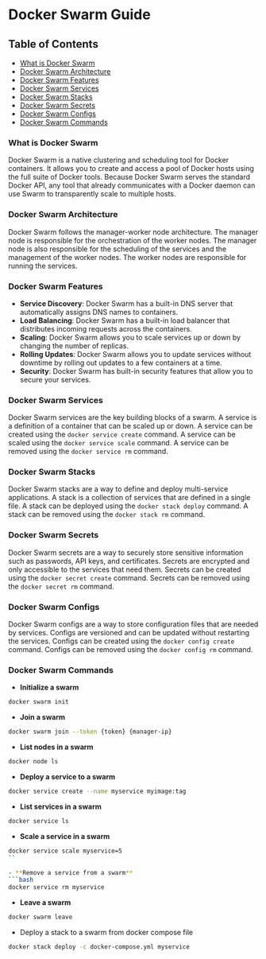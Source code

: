 # Docker Swarm Guide

## Table of Contents

- [What is Docker Swarm](#what-is-docker-swarm)
- [Docker Swarm Architecture](#docker-swarm-architecture)
- [Docker Swarm Features](#docker-swarm-features)
- [Docker Swarm Services](#docker-swarm-services)
- [Docker Swarm Stacks](#docker-swarm-stacks)
- [Docker Swarm Secrets](#docker-swarm-secrets)
- [Docker Swarm Configs](#docker-swarm-configs)
- [Docker Swarm Commands](#docker-swarm-commands)

### What is Docker Swarm

Docker Swarm is a native clustering and scheduling tool for Docker containers. It allows you to create and access a pool of Docker hosts using the full suite of Docker tools. Because Docker Swarm serves the standard Docker API, any tool that already communicates with a Docker daemon can use Swarm to transparently scale to multiple hosts.

### Docker Swarm Architecture

Docker Swarm follows the manager-worker node architecture. The manager node is responsible for the orchestration of the worker nodes. The manager node is also responsible for the scheduling of the services and the management of the worker nodes. The worker nodes are responsible for running the services.

### Docker Swarm Features

- **Service Discovery**: Docker Swarm has a built-in DNS server that automatically assigns DNS names to containers.
- **Load Balancing**: Docker Swarm has a built-in load balancer that distributes incoming requests across the containers.
- **Scaling**: Docker Swarm allows you to scale services up or down by changing the number of replicas.
- **Rolling Updates**: Docker Swarm allows you to update services without downtime by rolling out updates to a few containers at a time.
- **Security**: Docker Swarm has built-in security features that allow you to secure your services.

### Docker Swarm Services

Docker Swarm services are the key building blocks of a swarm. A service is a definition of a container that can be scaled up or down. A service can be created using the `docker service create` command. A service can be scaled using the `docker service scale` command. A service can be removed using the `docker service rm` command.

### Docker Swarm Stacks

Docker Swarm stacks are a way to define and deploy multi-service applications. A stack is a collection of services that are defined in a single file. A stack can be deployed using the `docker stack deploy` command. A stack can be removed using the `docker stack rm` command.

### Docker Swarm Secrets

Docker Swarm secrets are a way to securely store sensitive information such as passwords, API keys, and certificates. Secrets are encrypted and only accessible to the services that need them. Secrets can be created using the `docker secret create` command. Secrets can be removed using the `docker secret rm` command.

### Docker Swarm Configs

Docker Swarm configs are a way to store configuration files that are needed by services. Configs are versioned and can be updated without restarting the services. Configs can be created using the `docker config create` command. Configs can be removed using the `docker config rm` command.

### Docker Swarm Commands

- **Initialize a swarm**
```bash
docker swarm init
```

- **Join a swarm**
```bash
docker swarm join --token {token} {manager-ip}
```

- **List nodes in a swarm**
```bash
docker node ls
```

- **Deploy a service to a swarm**
```bash
docker service create --name myservice myimage:tag
```

- **List services in a swarm**
```bash
docker service ls
```

- **Scale a service in a swarm**
```bash
docker service scale myservice=5
``

- **Remove a service from a swarm**
```bash
docker service rm myservice
```

- **Leave a swarm**
```bash
docker swarm leave
```

- Deploy a stack to a swarm from docker compose file
```bash
docker stack deploy -c docker-compose.yml myservice
```
